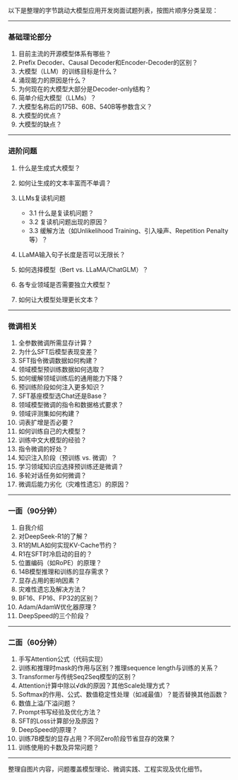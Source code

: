 以下是整理的字节跳动大模型应用开发岗面试题列表，按图片顺序分类呈现：

***

### ​**​基础理论部分​**​

1.  目前主流的开源模型体系有哪些？
2.  Prefix Decoder、Causal Decoder和Encoder-Decoder的区别？
3.  大模型（LLM）的训练目标是什么？
4.  涌现能力的原因是什么？
5.  为何现在的大模型大部分是Decoder-only结构？
6.  简单介绍大模型（LLMs）？
7.  大模型名称后的175B、60B、540B等参数含义？
8.  大模型的优点？
9.  大模型的缺点？

***

### ​**​进阶问题​**​

1.  什么是生成式大模型？
2.  如何让生成的文本丰富而不单调？
3.  LLMs复读机问题

    *   3.1 什么是复读机问题？
    *   3.2 复读机问题出现的原因？
    *   3.3 缓解方法（如Unlikelihood Training、引入噪声、Repetition Penalty等）？
4.  LLaMA输入句子长度是否可以无限长？
5.  如何选择模型（Bert vs. LLaMA/ChatGLM）？
6.  各专业领域是否需要独立大模型？
7.  如何让大模型处理更长文本？

***

### ​**​微调相关​**​

1.  全参数微调所需显存计算？
2.  为什么SFT后模型表现变差？
3.  SFT指令微调数据如何构建？
4.  领域模型预训练数据如何选取？
5.  如何缓解领域训练后的通用能力下降？
6.  预训练阶段如何注入更多知识？
7.  SFT基座模型选Chat还是Base？
8.  领域模型微调的指令和数据格式要求？
9.  领域评测集如何构建？
10. 词表扩增是否必要？
11. 如何训练自己的大模型？
12. 训练中文大模型的经验？
13. 指令微调的好处？
14. 知识注入阶段（预训练 vs. 微调）？
15. 学习领域知识应选择预训练还是微调？
16. 多轮对话任务如何微调？
17. 微调后能力劣化（灾难性遗忘）的原因？

***

### ​**​一面（90分钟）​**​

1.  自我介绍
2.  对DeepSeek-R1的了解？
3.  R1的MLA如何实现KV-Cache节约？
4.  R1在SFT时冷启动的目的？
5.  位置编码（如RoPE）的原理？
6.  14B模型推理和训练的显存需求？
7.  显存占用的影响因素？
8.  灾难性遗忘及解决方法？
9.  BF16、FP16、FP32的区别？
10. Adam/AdamW优化器原理？
11. DeepSpeed的三个阶段？

***

### ​**​二面（60分钟）​**​

1.  手写Attention公式（代码实现）
2.  训练和推理时mask的作用与区别？推理sequence length与训练的关系？
3.  Transformer与传统Seq2Seq模型的区别？
4.  Attention计算中除以√dk的原因？其他Scale处理方式？
5.  Softmax的作用、公式、数值稳定性处理（如减最值）？能否替换其他函数？
6.  数值上溢/下溢问题？
7.  Prompt书写经验及优化方法？
8.  SFT的Loss计算部分及原因？
9.  DeepSpeed的原理？
10. 训练7B模型的显存占用？不同Zero阶段节省显存的效果？
11. 训练使用的卡数及异常问题？

***

整理自图片内容，问题覆盖模型理论、微调实践、工程实现及优化细节。
